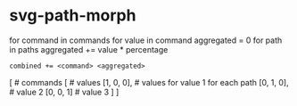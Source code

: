 # svg-path-morph


for command in commands
  for value in command
    aggregated = 0
    for path in paths
      aggregated += value * percentage
    
    combined += <command> <aggregated>

[  # commands
  [  # values
    [1, 0, 0],  # values for value 1 for each path
    [0, 1, 0],  # value 2
    [0, 0, 1]   # value 3
  ]
]